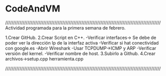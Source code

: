 # CodeAndVM
//////////////////////////////////////////////////////////////////////////////////////////////////
Actividad programada para la primera semana de febrero.

1.Crear GitHub.
2.Crear Script en C++.
                      -Verificar interfaces-> Se debe de poder ver la dirección Ip de la interfaz activa
                      -Verificar si hat conectividad con google.es
                      -Abrir Wireshark
                      -Usar TCPDUMP->ICMP y ARP
                      -Verificar versión del kernel.
                      -Verificar nombre de host.
3.Subirlo a Github.
4.Crear archivos->setup.cpp
                  herramienta.cpp





//////////////////////////////////////////////////////////////////////////////////////////////////
